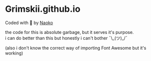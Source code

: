 # Grimskii.github.io

Coded with 💙 by [Naoko](https://github.com/naokoaf)

the code for this is absolute garbage, but it serves it's purpose.  
i can do better than this but honestly i can't bother ¯\\\_(ツ)_/¯  

(also i don't know the correct way of importing Font Awesome but it's working)  